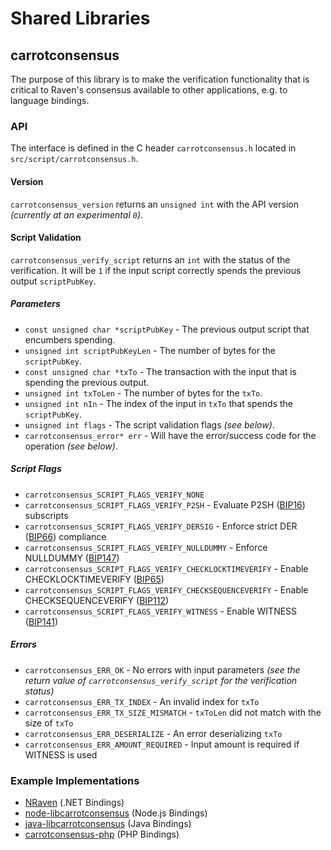 Shared Libraries
================

## carrotconsensus

The purpose of this library is to make the verification functionality that is critical to Raven's consensus available to other applications, e.g. to language bindings.

### API

The interface is defined in the C header `carrotconsensus.h` located in  `src/script/carrotconsensus.h`.

#### Version

`carrotconsensus_version` returns an `unsigned int` with the API version *(currently at an experimental `0`)*.

#### Script Validation

`carrotconsensus_verify_script` returns an `int` with the status of the verification. It will be `1` if the input script correctly spends the previous output `scriptPubKey`.

##### Parameters
- `const unsigned char *scriptPubKey` - The previous output script that encumbers spending.
- `unsigned int scriptPubKeyLen` - The number of bytes for the `scriptPubKey`.
- `const unsigned char *txTo` - The transaction with the input that is spending the previous output.
- `unsigned int txToLen` - The number of bytes for the `txTo`.
- `unsigned int nIn` - The index of the input in `txTo` that spends the `scriptPubKey`.
- `unsigned int flags` - The script validation flags *(see below)*.
- `carrotconsensus_error* err` - Will have the error/success code for the operation *(see below)*.

##### Script Flags
- `carrotconsensus_SCRIPT_FLAGS_VERIFY_NONE`
- `carrotconsensus_SCRIPT_FLAGS_VERIFY_P2SH` - Evaluate P2SH ([BIP16](https://github.com/raven/bips/blob/master/bip-0016.mediawiki)) subscripts
- `carrotconsensus_SCRIPT_FLAGS_VERIFY_DERSIG` - Enforce strict DER ([BIP66](https://github.com/raven/bips/blob/master/bip-0066.mediawiki)) compliance
- `carrotconsensus_SCRIPT_FLAGS_VERIFY_NULLDUMMY` - Enforce NULLDUMMY ([BIP147](https://github.com/raven/bips/blob/master/bip-0147.mediawiki))
- `carrotconsensus_SCRIPT_FLAGS_VERIFY_CHECKLOCKTIMEVERIFY` - Enable CHECKLOCKTIMEVERIFY ([BIP65](https://github.com/raven/bips/blob/master/bip-0065.mediawiki))
- `carrotconsensus_SCRIPT_FLAGS_VERIFY_CHECKSEQUENCEVERIFY` - Enable CHECKSEQUENCEVERIFY ([BIP112](https://github.com/raven/bips/blob/master/bip-0112.mediawiki))
- `carrotconsensus_SCRIPT_FLAGS_VERIFY_WITNESS` - Enable WITNESS ([BIP141](https://github.com/raven/bips/blob/master/bip-0141.mediawiki))

##### Errors
- `carrotconsensus_ERR_OK` - No errors with input parameters *(see the return value of `carrotconsensus_verify_script` for the verification status)*
- `carrotconsensus_ERR_TX_INDEX` - An invalid index for `txTo`
- `carrotconsensus_ERR_TX_SIZE_MISMATCH` - `txToLen` did not match with the size of `txTo`
- `carrotconsensus_ERR_DESERIALIZE` - An error deserializing `txTo`
- `carrotconsensus_ERR_AMOUNT_REQUIRED` - Input amount is required if WITNESS is used

### Example Implementations
- [NRaven](https://github.com/NicolasDorier/NRaven/blob/master/NRaven/Script.cs#L814) (.NET Bindings)
- [node-libcarrotconsensus](https://github.com/bitpay/node-libcarrotconsensus) (Node.js Bindings)
- [java-libcarrotconsensus](https://github.com/dexX7/java-libcarrotconsensus) (Java Bindings)
- [carrotconsensus-php](https://github.com/Bit-Wasp/carrotconsensus-php) (PHP Bindings)
